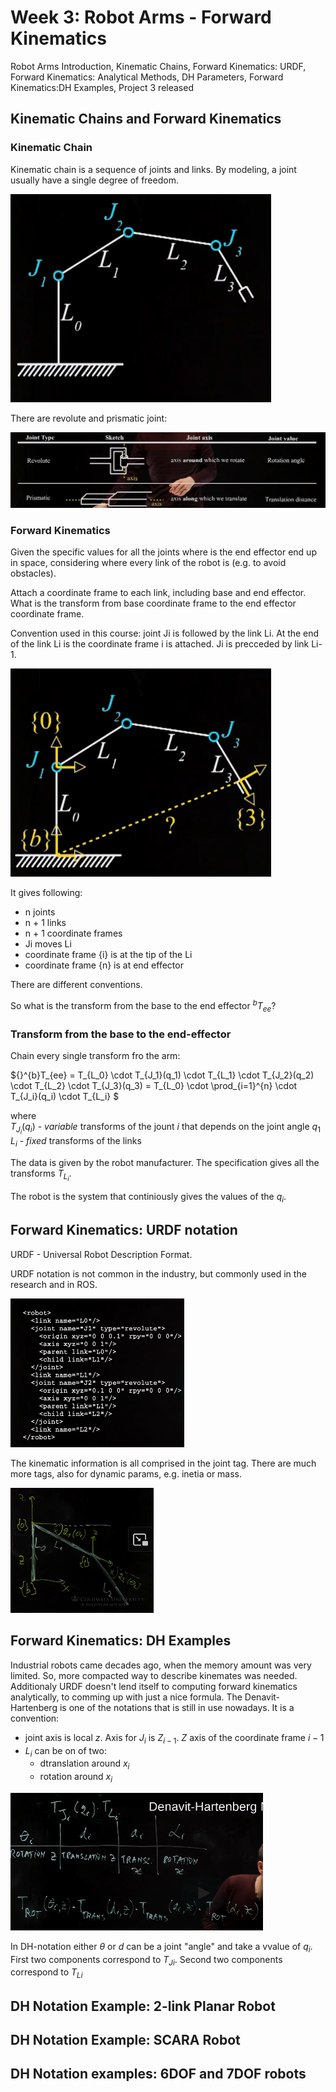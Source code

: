 # Week 3: Robot Arms - Forward Kinematics

Robot Arms Introduction, Kinematic Chains, Forward Kinematics: URDF, Forward Kinematics: Analytical Methods, DH Parameters, Forward Kinematics:DH Examples, Project 3 released

## Kinematic Chains and Forward Kinematics

### Kinematic Chain

Kinematic chain is a sequence of joints and links. By modeling, a joint usually have a single degree of freedom.

![kinematic chain](pics/kinematic_chain.png)

There are revolute and prismatic joint:

![2 types of joints](pics/2_types_of_joints.png)

### Forward Kinematics

Given the specific values for all the joints where is the end effector end up in space, considering where every link of the robot is (e.g. to avoid obstacles).

Attach a coordinate frame to each link, including base and end effector. What is the transform from base coordinate frame to the end effector coordinate frame.

Convention used in this course: joint Ji is followed by the link Li. At the end of the link Li is the coordinate frame i is attached. Ji is precceded by link Li-1.

![forward kinematics](pics/forward_kinematics.png)

 It gives following:

* n joints
* n + 1 links
* n + 1 coordinate frames
* Ji moves Li
* coordinate frame {i} is at the tip of the Li
* coordinate frame {n} is at end effector

There are different conventions. 

So what is the transform from the base to the end effector ${}^{b}T_{ee}$?

### Transform from the base to the end-effector

Chain every single transform fro the arm:

${}^{b}T_{ee} = 
T_{L_0} \cdot T_{J_1}(q_1) \cdot
T_{L_1} \cdot T_{J_2}(q_2) \cdot
T_{L_2} \cdot T_{J_3}(q_3) =
T_{L_0} \cdot 
\prod_{i=1}^{n} \cdot T_{J_i}(q_i) \cdot T_{L_i} 
$ 

where \
$T_{J_i}(q_i)$ - _variable_ transforms of the jount _i_ that depends on the joint angle $q_1$ \
$L_i$ - _fixed_ transforms of the links

The data is given by the robot manufacturer. The specification gives all the transforms $T_{L_i}$.

The robot is the system that continiously gives the values of the $q_i$.

## Forward Kinematics: URDF notation

URDF - Universal Robot Description Format.

URDF notation is not common in the industry, but commonly used in the research and in ROS.

![urdf](pics/urdf.png)

The kinematic information is all comprised in the joint tag. There are much more tags, also for dynamic params, e.g. inetia or mass.

![urdf_robot](pics/urdf_robot.png)


## Forward Kinematics: DH Examples

Industrial robots came decades ago, when the memory amount was very limited. So, more compacted way to describe kinemates was needed. Additionaly URDF doesn't lend itself to computing forward kinematics analytically, to comming up with just a nice formula. The Denavit-Hartenberg is one of the notations that is still in use nowadays. 
It is a convention:
- joint axis is local _z_. Axis for ${J_i}$ is ${Z_{i-1}}$. $Z$ axis of the coordinate frame $i-1$
- $L_i$ can be on of two: 
    - dtranslation around $x_i$
    - rotation around $x_i$ 

![dh_notation](pics/dh_notation.png)

In DH-notation either $\theta$ or $d$ can be a joint "angle" and take a vvalue of $q_i$. First two components correspond to $T_{Ji}$. Second two components correspond to $T_{Li}$

## DH Notation Example: 2-link Planar Robot

## DH Notation Example: SCARA Robot

## DH Notation examples: 6DOF and 7DOF robots
